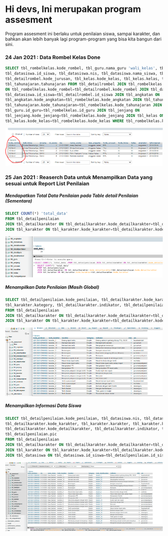 # Hi devs, Ini merupakan program assesment
Program assesment ini berlaku untuk penilaian siswa, sampai karakter, dan bahkan akan lebih banyak lagi program-program yang bisa kita bangun dari sini.

### 24 Jan 2021 : Data Rombel Kelas Done
```.sql
SELECT tbl_rombelkelas.kode_rombel, tbl_guru.nama_guru 'wali_kelas', tbl_jenjang.jenjang, 
tbl_datasiswa.id_siswa, tbl_datasiswa.nis, tbl_datasiswa.nama_siswa, tbl_detailrombel.tipe_anggota, 
tbl_detailrombel.kode_jurusan, tbl_kelas.kode_kelas, tbl_kelas.kelas, tbl_angkatan.angkatan, 
tbl_tahunajaran.tahunajaran FROM tbl_detailrombel JOIN tbl_rombelkelas 
ON tbl_rombelkelas.kode_rombel=tbl_detailrombel.kode_rombel JOIN tbl_datasiswa ON 
tbl_datasiswa.id_siswa=tbl_detailrombel.id_siswa JOIN tbl_angkatan ON 
tbl_angkatan.kode_angkatan=tbl_rombelkelas.kode_angkatan JOIN tbl_tahunajaran ON 
tbl_tahunajaran.kode_tahunajaran=tbl_rombelkelas.kode_tahunajaran JOIN tbl_guru ON 
tbl_guru.id_guru=tbl_rombelkelas.id_guru JOIN tbl_jenjang ON 
tbl_jenjang.kode_jenjang=tbl_rombelkelas.kode_jenjang JOIN tbl_kelas ON 
tbl_kelas.kode_kelas=tbl_rombelkelas.kode_kelas WHERE tbl_rombelkelas.kode_rombel = '1819-A1'
```

<img src="https://github.com/eljitech/assesment/blob/master/picture/github/1.PNG"/>

### 25 Jan 2021 : Reaserch Data untuk Menampilkan Data yang sesuai untuk Report List Penilaian
##### Mendapatkan Total Data Penilaian pada Table detail Penilaian (Sementara)
```.sql
SELECT COUNT(*) 'total_data'
FROM tbl_detailpenilaian
JOIN tbl_detailkarakter ON tbl_detailkarakter.kode_detailkarakter=tbl_detailpenilaian.kode_detailkarakter
JOIN tbl_karakter ON tbl_karakter.kode_karakter=tbl_detailkarakter.kode_karakter
```

<img src="https://github.com/eljitech/assesment/blob/master/picture/github/Screenshot%20from%202021-01-25%2007-22-58.png"/>

##### Menampilkan Data Penilaian (Masih Global)
```.sql
SELECT tbl_detailpenilaian.kode_penilaian, tbl_detailkarakter.kode_karakter, tbl_karakter.karakter, 
tbl_karakter.kategory, tbl_detailkarakter.indikator, tbl_detailpenilaian.nilai, tbl_detailpenilaian.pic
FROM tbl_detailpenilaian
JOIN tbl_detailkarakter ON tbl_detailkarakter.kode_detailkarakter=tbl_detailpenilaian.kode_detailkarakter
JOIN tbl_karakter ON tbl_karakter.kode_karakter=tbl_detailkarakter.kode_karakter
```

<img src="https://github.com/eljitech/assesment/blob/master/picture/github/Screenshot%20from%202021-01-25%2007-24-07.png"/>

##### Menampilkan Informasi Data Siswa
```.sql
SELECT tbl_detailpenilaian.kode_penilaian, tbl_datasiswa.nis, tbl_datasiswa.nama_siswa, 
tbl_detailkarakter.kode_karakter, tbl_karakter.karakter, tbl_karakter.kategory, 
tbl_detailkarakter.kode_detailkarakter, tbl_detailkarakter.indikator, tbl_detailpenilaian.nilai, 
tbl_detailpenilaian.pic
FROM tbl_detailpenilaian
JOIN tbl_detailkarakter ON tbl_detailkarakter.kode_detailkarakter=tbl_detailpenilaian.kode_detailkarakter
JOIN tbl_karakter ON tbl_karakter.kode_karakter=tbl_detailkarakter.kode_karakter
JOIN tbl_datasiswa ON tbl_datasiswa.id_siswa=tbl_detailpenilaian.id_siswa
```

<img src="https://github.com/eljitech/assesment/blob/master/picture/github/Screenshot%20from%202021-01-25%2007-30-49.png"/>
